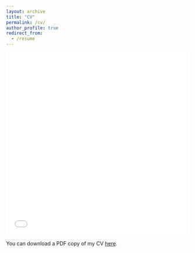 ```yaml
---
layout: archive
title: "CV"
permalink: /cv/
author_profile: true
redirect_from:
  - /resume
---
```


<iframe src="/files/pdf/Cheng_Wang_CV_2024_Update.pdf" width="100%" height="500" frameborder="no" border="0" marginwidth="0" marginheight="0"></iframe>

You can download a PDF copy of my CV [here](/files/pdf/Cheng_Wang_CV_2024_Update.pdf).
